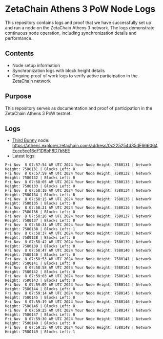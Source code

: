 # ZetaChain Athens 3 PoW Node Logs
This repository contains logs and proof that we have successfully set up and run a node on the ZetaChain Athens 3 network. The logs demonstrate continuous node operation, including synchronization details and performance.

## Contents
- Node setup information
- Synchronization logs with block height details
- Ongoing proof of work logs to verify active participation in the ZetaChain network

## Purpose
This repository serves as documentation and proof of participation in the ZetaChain Athens 3 PoW testnet.

## Logs

- [Third Bunny](https://thirdbunny.xyz/) node: https://athens.explorer.zetachain.com/address/0x225254d35dE666064Eccc5ce16eF1D8bF8D7b5EE
- Latest logs:
```
Fri Nov  8 07:57:54 AM UTC 2024 Your Node Height: 7580131 | Network Height: 7580131 | Blocks Left: 0
Fri Nov  8 07:57:59 AM UTC 2024 Your Node Height: 7580132 | Network Height: 7580132 | Blocks Left: 0
Fri Nov  8 07:58:05 AM UTC 2024 Your Node Height: 7580133 | Network Height: 7580133 | Blocks Left: 0
Fri Nov  8 07:58:10 AM UTC 2024 Your Node Height: 7580134 | Network Height: 7580134 | Blocks Left: 0
Fri Nov  8 07:58:15 AM UTC 2024 Your Node Height: 7580135 | Network Height: 7580135 | Blocks Left: 0
Fri Nov  8 07:58:21 AM UTC 2024 Your Node Height: 7580136 | Network Height: 7580136 | Blocks Left: 0
Fri Nov  8 07:58:26 AM UTC 2024 Your Node Height: 7580137 | Network Height: 7580137 | Blocks Left: 0
Fri Nov  8 07:58:31 AM UTC 2024 Your Node Height: 7580137 | Network Height: 7580138 | Blocks Left: 1
Fri Nov  8 07:58:37 AM UTC 2024 Your Node Height: 7580138 | Network Height: 7580138 | Blocks Left: 0
Fri Nov  8 07:58:42 AM UTC 2024 Your Node Height: 7580139 | Network Height: 7580139 | Blocks Left: 0
Fri Nov  8 07:58:47 AM UTC 2024 Your Node Height: 7580140 | Network Height: 7580140 | Blocks Left: 0
Fri Nov  8 07:58:53 AM UTC 2024 Your Node Height: 7580141 | Network Height: 7580141 | Blocks Left: 0
Fri Nov  8 07:58:58 AM UTC 2024 Your Node Height: 7580142 | Network Height: 7580142 | Blocks Left: 0
Fri Nov  8 07:59:03 AM UTC 2024 Your Node Height: 7580143 | Network Height: 7580143 | Blocks Left: 0
Fri Nov  8 07:59:09 AM UTC 2024 Your Node Height: 7580144 | Network Height: 7580144 | Blocks Left: 0
Fri Nov  8 07:59:14 AM UTC 2024 Your Node Height: 7580145 | Network Height: 7580145 | Blocks Left: 0
Fri Nov  8 07:59:19 AM UTC 2024 Your Node Height: 7580146 | Network Height: 7580146 | Blocks Left: 0
Fri Nov  8 07:59:25 AM UTC 2024 Your Node Height: 7580147 | Network Height: 7580147 | Blocks Left: 0
Fri Nov  8 07:59:30 AM UTC 2024 Your Node Height: 7580148 | Network Height: 7580148 | Blocks Left: 0
Fri Nov  8 07:59:35 AM UTC 2024 Your Node Height: 7580148 | Network Height: 7580149 | Blocks Left: 1
```
